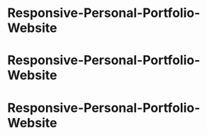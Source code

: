 # Responsive-Personal-Portfolio-Website
# Responsive-Personal-Portfolio-Website
# Responsive-Personal-Portfolio-Website
